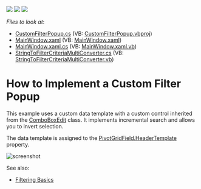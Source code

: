 <!-- default badges list -->
![](https://img.shields.io/endpoint?url=https://codecentral.devexpress.com/api/v1/VersionRange/128578615/18.2.3%2B)
[![](https://img.shields.io/badge/Open_in_DevExpress_Support_Center-FF7200?style=flat-square&logo=DevExpress&logoColor=white)](https://supportcenter.devexpress.com/ticket/details/T357159)
[![](https://img.shields.io/badge/📖_How_to_use_DevExpress_Examples-e9f6fc?style=flat-square)](https://docs.devexpress.com/GeneralInformation/403183)
<!-- default badges end -->
<!-- default file list -->
*Files to look at*:

* [CustomFilterPopup.cs](./CS/CustomFilterPopup/CustomFilterPopup.cs) (VB: [CustomFilterPopup.vbproj](./VB/CustomFilterPopup/CustomFilterPopup.vbproj))
* [MainWindow.xaml](./CS/CustomFilterPopup/MainWindow.xaml) (VB: [MainWindow.xaml](./VB/CustomFilterPopup/MainWindow.xaml))
* [MainWindow.xaml.cs](./CS/CustomFilterPopup/MainWindow.xaml.cs) (VB: [MainWindow.xaml.vb](./VB/CustomFilterPopup/MainWindow.xaml.vb))
* [StringToFilterCriteriaMultiConverter.cs](./CS/CustomFilterPopup/StringToFilterCriteriaMultiConverter.cs) (VB: [StringToFilterCriteriaMultiConverter.vb](./VB/CustomFilterPopup/StringToFilterCriteriaMultiConverter.vb))
<!-- default file list end -->
# How to Implement a Custom Filter Popup

This example uses a custom data template with a custom control inherited from the [ComboBoxEdit](https://docs.devexpress.com/WPF/DevExpress.Xpf.Editors.ComboBoxEdit) class. It implements incremental search and allows you to invert selection.
 
The data template is assigned to the [PivotGridField.HeaderTemplate](https://docs.devexpress.com/WPF/DevExpress.Xpf.PivotGrid.PivotGridField.HeaderTemplate) property.

![screenshot](./images/screenshot.png)


See also:

* [Filtering Basics](https://docs.devexpress.com/WPF/8010)
